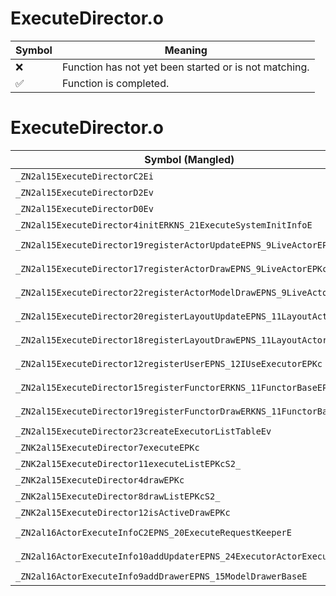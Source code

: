 # ExecuteDirector.o
| Symbol | Meaning 
| ------------- | ------------- 
| :x: | Function has not yet been started or is not matching. 
| :white_check_mark: | Function is completed. 


# ExecuteDirector.o
| Symbol (Mangled) | Symbol (Demangled) | Decompiled? |
| ------------- |  ------------- | ------------- |
| `_ZN2al15ExecuteDirectorC2Ei` | `al::ExecuteDirector::ExecuteDirector(int)` | :white_check_mark: |
| `_ZN2al15ExecuteDirectorD2Ev` | `al::ExecuteDirector::~ExecuteDirector()` | :white_check_mark: |
| `_ZN2al15ExecuteDirectorD0Ev` | `al::ExecuteDirector::~ExecuteDirector()` | :white_check_mark: |
| `_ZN2al15ExecuteDirector4initERKNS_21ExecuteSystemInitInfoE` | `al::ExecuteDirector::init(al::ExecuteSystemInitInfo const&)` | :white_check_mark: |
| `_ZN2al15ExecuteDirector19registerActorUpdateEPNS_9LiveActorEPKc` | `al::ExecuteDirector::registerActorUpdate(al::LiveActor *,char const*)` | :white_check_mark: |
| `_ZN2al15ExecuteDirector17registerActorDrawEPNS_9LiveActorEPKc` | `al::ExecuteDirector::registerActorDraw(al::LiveActor *,char const*)` | :white_check_mark: |
| `_ZN2al15ExecuteDirector22registerActorModelDrawEPNS_9LiveActorEPKc` | `al::ExecuteDirector::registerActorModelDraw(al::LiveActor *,char const*)` | :white_check_mark: |
| `_ZN2al15ExecuteDirector20registerLayoutUpdateEPNS_11LayoutActorEPKc` | `al::ExecuteDirector::registerLayoutUpdate(al::LayoutActor *,char const*)` | :white_check_mark: |
| `_ZN2al15ExecuteDirector18registerLayoutDrawEPNS_11LayoutActorEPKc` | `al::ExecuteDirector::registerLayoutDraw(al::LayoutActor *,char const*)` | :white_check_mark: |
| `_ZN2al15ExecuteDirector12registerUserEPNS_12IUseExecutorEPKc` | `al::ExecuteDirector::registerUser(al::IUseExecutor *,char const*)` | :white_check_mark: |
| `_ZN2al15ExecuteDirector15registerFunctorERKNS_11FunctorBaseEPKc` | `al::ExecuteDirector::registerFunctor(al::FunctorBase const&,char const*)` | :white_check_mark: |
| `_ZN2al15ExecuteDirector19registerFunctorDrawERKNS_11FunctorBaseEPKc` | `al::ExecuteDirector::registerFunctorDraw(al::FunctorBase const&,char const*)` | :white_check_mark: |
| `_ZN2al15ExecuteDirector23createExecutorListTableEv` | `al::ExecuteDirector::createExecutorListTable(void)` | :white_check_mark: |
| `_ZNK2al15ExecuteDirector7executeEPKc` | `al::ExecuteDirector::execute(char const*)const` | :white_check_mark: |
| `_ZNK2al15ExecuteDirector11executeListEPKcS2_` | `al::ExecuteDirector::executeList(char const*,char const*)const` | :white_check_mark: |
| `_ZNK2al15ExecuteDirector4drawEPKc` | `al::ExecuteDirector::draw(char const*)const` | :white_check_mark: |
| `_ZNK2al15ExecuteDirector8drawListEPKcS2_` | `al::ExecuteDirector::drawList(char const*,char const*)const` | :white_check_mark: |
| `_ZNK2al15ExecuteDirector12isActiveDrawEPKc` | `al::ExecuteDirector::isActiveDraw(char const*)const` | :white_check_mark: |
| `_ZN2al16ActorExecuteInfoC2EPNS_20ExecuteRequestKeeperE` | `al::ActorExecuteInfo::ActorExecuteInfo(al::ExecuteRequestKeeper *)` | :white_check_mark: |
| `_ZN2al16ActorExecuteInfo10addUpdaterEPNS_24ExecutorActorExecuteBaseE` | `al::ActorExecuteInfo::addUpdater(al::ExecutorActorExecuteBase *)` | :white_check_mark: |
| `_ZN2al16ActorExecuteInfo9addDrawerEPNS_15ModelDrawerBaseE` | `al::ActorExecuteInfo::addDrawer(al::ModelDrawerBase *)` | :white_check_mark: |
